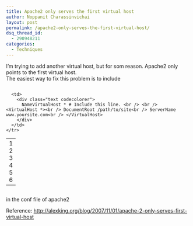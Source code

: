 ```yaml
---
title: Apache2 only serves the first virtual host
author: Noppanit Charassinvichai
layout: post
permalink: /apache2-only-serves-the-first-virtual-host/
dsq_thread_id:
  - 290948211
categories:
  - Techniques
---
```

I&#8217;m trying to add another virtual host, but for som reason. Apache2 only points to the first virtual host.  
The easiest way to fix this problem is to include

<div class="codecolorer-container text blackboard" style="overflow:auto;white-space:nowrap;width:100%;">
  <table cellspacing="0" cellpadding="0">
    <tr>
      <td class="line-numbers">
        <div>
          1<br />2<br />3<br />4<br />5<br />6<br />
        </div>
      </td>
      
      <td>
        <div class="text codecolorer">
          NameVirtualHost * # Include this line. <br /> <br /> <VirtualHost *><br /> DocumentRoot /path/to/site<br /> ServerName www.yoursite.com<br /> </VirtualHost>
        </div>
      </td>
    </tr>
  </table>
</div>

in the conf file of apache2

Reference: <http://alexking.org/blog/2007/11/01/apache-2-only-serves-first-virtual-host>
